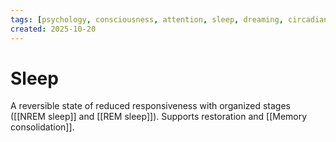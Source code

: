 ```yaml
---
tags: [psychology, consciousness, attention, sleep, dreaming, circadian-rhythms, psychoactive-drugs]
created: 2025-10-20
---
```

# Sleep

A reversible state of reduced responsiveness with organized stages ([[NREM sleep]] and [[REM sleep]]). Supports restoration and [[Memory consolidation]].
